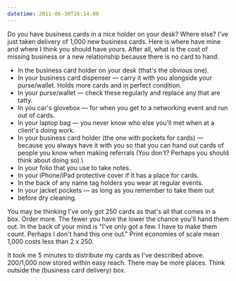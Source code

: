 ```yaml
---
datetime: 2011-06-30T16:14:00
---
```

Do you have business cards in a nice holder on your desk? Where else?
I've just taken delivery of 1,000 new business cards. Here is where have mine and where I think you should have yours. After all, what is the cost of missing business or a new relationship because there is no card to hand.

- In the business card holder on your desk (that's the obvious one).
- In your business card dispenser — carry it with you alongside your purse/wallet. Holds more cards and in perfect condition.
- In your purse/wallet — check these regularly and replace any that are tatty.
- In you car's glovebox — for when you get to a networking event and run out of cards.
- In your laptop bag — you never know who else you'll met when at a client's doing work.
- In your business card holder (the one with pockets for cards) — because you always have it with you so that you can hand out cards of people you know when making referrals (You don't? Perhaps you should think about doing so).\
- In your folio that you use to take notes.
- In your iPhone/iPad protective cover if it has a place for cards.
- In the back of any name tag holders you wear at regular events.
- In your jacket pockets — as long as you remember to take them out
- before dry cleaning.

You may be thinking I've only got 250 cards as that's all that comes in a box. Order more. The fewer you have the lower the chance you'll hand them out. In the back of your mind is "I've only got a few. I have to make them count. Perhaps I don't hand this one out." Print economies of scale mean 1,000 costs less than 2 x 250.

It took me 5 minutes to distribute my cards as I've described above. 200/1,000 now stored within easy reach. There may be more places. Think outside the (business card delivery) box.